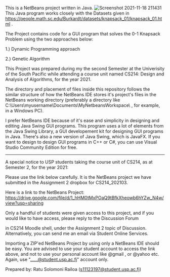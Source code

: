 This is a NetBeans project written in Java.
![Screenshot 2021-11-18 211431](https://user-images.githubusercontent.com/90390564/142386416-99995969-4394-4e19-8fe5-90839d2d6658.png)
This Java program works closely with the Datasets given in https://people.math.sc.edu/Burkardt/datasets/knapsack_01/knapsack_01.html .

The Project contains code for a GUI program that solves the 0-1 Knapsack Problem using the two approaches below:

1.) Dynamic Programming approach

2.) Genetic Algorithm


This Project was prepared during my the second Semester at the Univerisity of the South Pacific while attending a course unit 
named CS214: Design and Analysis of Algorithms, for the year 2021. 

The directory and placement of files inside this repository follows the similar structure of how the NetBeans IDE stores it's project's
files in the NetBeans working directory (preferably a directory like C:\Users\myusername\Documents\MyNetbeansWorkspace\ , for example, in a Windows PC). 

I prefer NetBeans IDE because of it's ease and simplicity in designing and editing Java Swing GUI programs.
This program uses a lot of elements from the Java Swing Library, a GUI developement kit for designing GUI programs in Java.
There's also a new version of Java Swing, which is JavaFX.
If you want to design to design GUI programs in C++ or C#, you can use Visual Studio Community Edition for free. 


-----

A special notice to USP students taking the course unit of CS214, as at Semester 2, for the year 2021:

Please use the link below carefully. It is the NetBeans project we have submitted in the Assignment 2 dropbox for CS214_202103. 

Here is a link to the NetBeans Project: https://drive.google.com/file/d/1_hHM0tMxPOaQ9tBfkXheowb6hYZw_N4w/view?usp=sharing 

Only a handful of students were given access to this project, and if you would like to have access, please reply to the Discussion Forum

in CS214 Moodle shell, under the Assignment 2 topic of Discussion. Alternatively, you can send me an email via Student Online Services. 

Importing a ZIP'ed NetBeans Project by using only a NetBeans IDE should be easy. You are advised to use your student account to access the link above,
and not to use your personal account like @gmail , or @yahoo etc. Again, use "......@student.usp.ac.fj" account only. 

Prepared by: Ratu Solomoni Railoa (s11123197@student.usp.ac.fj)

